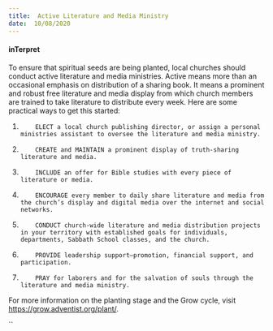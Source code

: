 ```yaml
---
title:  Active Literature and Media Ministry
date:  10/08/2020
---
```


#### inTerpret

To ensure that spiritual seeds are being planted, local churches should conduct active literature and media ministries. Active means more than an occasional emphasis on distribution of a sharing book. It means a prominent and robust free literature and media display from which church members are trained to take literature to distribute every week. Here are some practical ways to get this started:

1.         ELECT a local church publishing director, or assign a personal ministries assistant to oversee the literature and media ministry.

2.         CREATE and MAINTAIN a prominent display of truth-sharing literature and media.

3.         INCLUDE an offer for Bible studies with every piece of literature or media.

4.         ENCOURAGE every member to daily share literature and media from the church’s display and digital media over the internet and social networks.

5.         CONDUCT church-wide literature and media distribution projects in your territory with established goals for individuals, departments, Sabbath School classes, and the church.

6.         PROVIDE leadership support—promotion, financial support, and participation.

7.         PRAY for laborers and for the salvation of souls through the literature and media ministry.

For more information on the planting stage and the Grow cycle, visit https://grow.adventist.org/plant/.

``